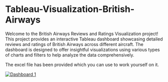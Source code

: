 # Tableau-Visualization-British-Airways

Welcome to the British Airways Reviews and Ratings Visualization project! This project provides an interactive Tableau dashboard showcasing detailed reviews and ratings of British Airways across different aircraft. The dashboard is designed to offer insightful visualizations using various types of charts and filters to help analyze the data comprehensively.

The excel file has been provided which you can use to work yourself on it.

[![Dashboard 1](https://public.tableau.com/static/images/Fl/FlightReviews_17218336073120/Dashboard1/1.png)](https://public.tableau.com/views/FlightReviews_17218336073120/Dashboard1?:showVizHome=no&:embed=true)
